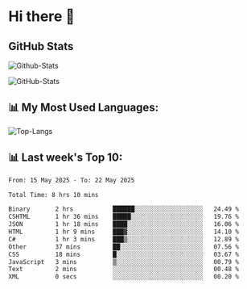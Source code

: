 # Hi there 👋

## GitHub Stats
![Github-Stats](https://github-readme-stats-sigma-five.vercel.app/api?username=ltorson&show_icons=true&theme=radical&count_private=true&show=reviews,discussions_started,discussions_answered,prs_merged,prs_merged_percentage)

![GitHub-Stats](https://github-readme-stats.vercel.app/api/wakatime?username=LeeTorson&theme=synthwave&size_weight=0.5&count_weight=0.5&title_color=36F9F6&langs_count=10&count_private=true)

## 📊 My Most Used Languages:
![Top-Langs](https://github-readme-stats-sigma-five.vercel.app/api/top-langs/?username=LTorson&layout=compact&langs_count=10)


## 📊 Last week's Top 10:
<!--START_SECTION:waka-->

```txt
From: 15 May 2025 - To: 22 May 2025

Total Time: 8 hrs 10 mins

Binary       2 hrs           ██████░░░░░░░░░░░░░░░░░░░   24.49 %
CSHTML       1 hr 36 mins    █████░░░░░░░░░░░░░░░░░░░░   19.76 %
JSON         1 hr 18 mins    ████░░░░░░░░░░░░░░░░░░░░░   16.06 %
HTML         1 hr 9 mins     ███▓░░░░░░░░░░░░░░░░░░░░░   14.10 %
C#           1 hr 3 mins     ███▒░░░░░░░░░░░░░░░░░░░░░   12.89 %
Other        37 mins         ██░░░░░░░░░░░░░░░░░░░░░░░   07.56 %
CSS          18 mins         █░░░░░░░░░░░░░░░░░░░░░░░░   03.67 %
JavaScript   3 mins          ▒░░░░░░░░░░░░░░░░░░░░░░░░   00.79 %
Text         2 mins          ░░░░░░░░░░░░░░░░░░░░░░░░░   00.48 %
XML          0 secs          ░░░░░░░░░░░░░░░░░░░░░░░░░   00.20 %
```

<!--END_SECTION:waka-->

